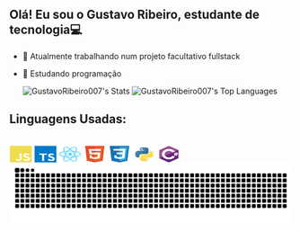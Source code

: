 ## Olá! Eu sou o Gustavo Ribeiro, estudante de tecnologia💻

- 🔭 Atualmente trabalhando num projeto facultativo fullstack
- 🌱 Estudando programação
 
  ![GustavoRibeiro007's Stats](https://github-readme-stats.vercel.app/api?username=GustavoRibeiro007&theme=vue-dark&show_icons=true&hide_border=false&count_private=true) 
  ![GustavoRibeiro007's Top Languages](https://github-readme-stats.vercel.app/api/top-langs/?username=GustavoRibeiro007&theme=vue-dark&show_icons=true&hide_border=false&layout=compact) 

## Linguagens Usadas:

<div style="display: inline_block"><br>
  <img align="center" alt="Js" height="30" width="40" src="https://raw.githubusercontent.com/devicons/devicon/master/icons/javascript/javascript-plain.svg">
  <img align="center" alt="Ts" height="30" width="40" src="https://raw.githubusercontent.com/devicons/devicon/master/icons/typescript/typescript-plain.svg">
  <img align="center" alt="React" height="30" width="40" src="https://raw.githubusercontent.com/devicons/devicon/master/icons/react/react-original.svg">
  <img align="center" alt="HTML" height="30" width="40" src="https://raw.githubusercontent.com/devicons/devicon/master/icons/html5/html5-original.svg">
  <img align="center" alt="CSS" height="30" width="40" src="https://raw.githubusercontent.com/devicons/devicon/master/icons/css3/css3-original.svg">
  <img align="center" alt="Python" height="30" width="40" src="https://raw.githubusercontent.com/devicons/devicon/master/icons/python/python-original.svg">
  <img align="center" alt="Csharp" height="30" width="40" src="https://raw.githubusercontent.com/devicons/devicon/master/icons/csharp/csharp-original.svg">
</div>

<picture>
  <source media="(prefers-color-scheme: dark)" srcset="https://raw.githubusercontent.com/GustavoRibeiro007/GustavoRibeiro007/output/github-contribution-grid-snake-dark.svg">
  <source media="(prefers-color-scheme: light)" srcset="https://raw.githubusercontent.com/GustavoRibeiro007/GustavoRibeiro007/output/github-contribution-grid-snake.svg">
  <img alt="github contribution grid snake animation" src="https://raw.githubusercontent.com/GustavoRibeiro007/GustavoRibeiro007/output/github-contribution-grid-snake.svg">
</picture>
